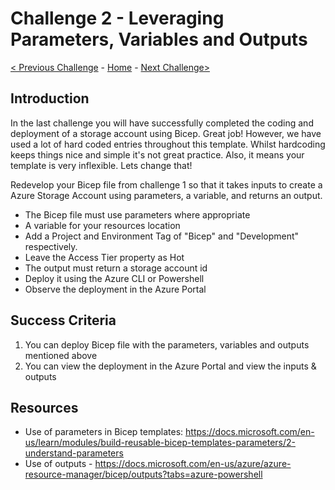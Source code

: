  # Challenge 2 - Leveraging Parameters, Variables and Outputs

 [< Previous Challenge](./Bicep-Challenge-01.md) - [Home](../README.md) - [Next Challenge>](./Bicep-Challenge-03.md)

## Introduction

In the last challenge you will have successfully completed the coding and deployment of a storage account using Bicep.  Great job!  However, we have used a lot of hard coded entries throughout this template.  Whilst hardcoding keeps things nice and simple it's not great practice.  Also, it means your template is very inflexible.  Lets change that!

Redevelop your Bicep file from challenge 1 so that it takes inputs to create a Azure Storage Account using parameters, a variable, and returns an output.
   - The Bicep file must use parameters where appropriate 
   - A variable for your resources location
   - Add a Project and Environment Tag of "Bicep" and "Development" respectively.
   - Leave the Access Tier property as Hot
   - The output must return a storage account id
   - Deploy it using the Azure CLI or Powershell
   - Observe the deployment in the Azure Portal
   
## Success Criteria

1. You can deploy Bicep file with the parameters, variables and outputs mentioned above
2. You can view the deployment in the Azure Portal and view the inputs & outputs

## Resources
- Use of parameters in Bicep templates: https://docs.microsoft.com/en-us/learn/modules/build-reusable-bicep-templates-parameters/2-understand-parameters
- Use of outputs - https://docs.microsoft.com/en-us/azure/azure-resource-manager/bicep/outputs?tabs=azure-powershell